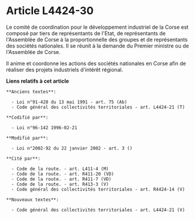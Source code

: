 # Article L4424-30

Le comité de coordination pour le développement industriel de la Corse est composé par tiers de représentants de l'Etat, de
représentants de l'Assemblée de Corse à la proportionnelle des groupes et de représentants des sociétés nationales. Il se
réunit à la demande du Premier ministre ou de l'Assemblée de Corse.

Il anime et coordonne les actions des sociétés nationales en Corse afin de réaliser des projets industriels d'intérêt
régional.

**Liens relatifs à cet article**

	**Anciens textes**:

	  - Loi n°91-428 du 13 mai 1991 - art. 75 (Ab)
	  - Code général des collectivités territoriales - art. L4424-21 (T)

	**Codifié par**:

	  - Loi n°96-142 1996-02-21

	**Modifié par**:

	  - Loi n°2002-92 du 22 janvier 2002 - art. 3 ()

	**Cité par**:

	  - Code de la route. - art. L411-4 (M)
	  - Code de la route. - art. R411-20 (VD)
	  - Code de la route. - art. R411-7 (VD)
	  - Code de la route. - art. R413-3 (V)
	  - Code général des collectivités territoriales - art. R4424-14 (V)

	**Nouveaux textes**:

	  - Code général des collectivités territoriales - art. L4424-21 (V)
